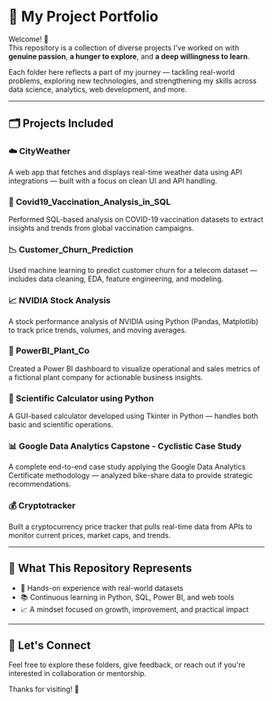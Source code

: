 # 🚀 My Project Portfolio

Welcome! 👋  
This repository is a collection of diverse projects I've worked on with **genuine passion**, **a hunger to explore**, and **a deep willingness to learn**.

Each folder here reflects a part of my journey — tackling real-world problems, exploring new technologies, and strengthening my skills across data science, analytics, web development, and more.

---

## 🗂️ Projects Included

### ☁️ CityWeather
A web app that fetches and displays real-time weather data using API integrations — built with a focus on clean UI and API handling.

### 💉 Covid19_Vaccination_Analysis_in_SQL
Performed SQL-based analysis on COVID-19 vaccination datasets to extract insights and trends from global vaccination campaigns.

### 📉 Customer_Churn_Prediction
Used machine learning to predict customer churn for a telecom dataset — includes data cleaning, EDA, feature engineering, and modeling.

### 📈 NVIDIA Stock Analysis
A stock performance analysis of NVIDIA using Python (Pandas, Matplotlib) to track price trends, volumes, and moving averages.

### 🌿 PowerBI_Plant_Co
Created a Power BI dashboard to visualize operational and sales metrics of a fictional plant company for actionable business insights.

### 🧮 Scientific Calculator using Python
A GUI-based calculator developed using Tkinter in Python — handles both basic and scientific operations.

### 📊 Google Data Analytics Capstone - Cyclistic Case Study
A complete end-to-end case study applying the Google Data Analytics Certificate methodology — analyzed bike-share data to provide strategic recommendations.

### 💰 Cryptotracker
Built a cryptocurrency price tracker that pulls real-time data from APIs to monitor current prices, market caps, and trends.

---

## 🌟 What This Repository Represents
- 🔨 Hands-on experience with real-world datasets
- 📚 Continuous learning in Python, SQL, Power BI, and web tools
- 📈 A mindset focused on growth, improvement, and practical impact

---

## 🙌 Let's Connect

Feel free to explore these folders, give feedback, or reach out if you're interested in collaboration or mentorship.

Thanks for visiting! 🌱
